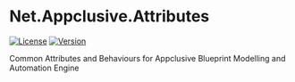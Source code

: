 # Net.Appclusive.Attributes
[![License](https://img.shields.io/badge/license-Apache%20License%202.0-blue.svg)](https://github.com/Appclusive/Net.Appclusive.Attributes/blob/master/LICENSE)
[![Version](https://img.shields.io/nuget/v/Net.Appclusive.Attributes.svg)](https://www.nuget.org/packages/Net.Appclusive.Attributes/)

Common Attributes and Behaviours for Appclusive Blueprint Modelling and Automation Engine